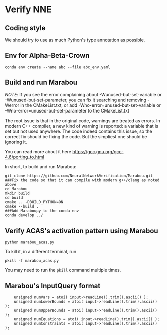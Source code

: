 # Verify NNE
## Coding style
We should try to use as much Python's type annotation
as possible.
## Env for Alpha-Beta-Crown
```
conda env create --name abc --file abc_env.yaml
```
## Build and run Marabou
_NOTE_: If you see the error complaining about -Wunused-but-set-variable or -Wunused-but-set-parameter,
you can fix it searching and removing -Werror in the CMakeList.txt, or add -Wno-error=unused-but-set-variable or -Wno-error=unused-but-set-parameter to the CMakeList.txt

The root issue is that in the original code, warnings are treated as errors. In modern C++ compiler, a new kind of warning is reported: a variable that is set but not used anywhere. The code indeed contains this issue, so the correct fix should be fixing the code. But the simpliest one should be ignoring it. 

You can read more about it here https://gcc.gnu.org/gcc-4.6/porting_to.html 

In short, to build and run Marabou:

```
git clone https://github.com/NeuralNetworkVerification/Marabou.git
###Fix the code so that it can compile with modern g++/clang as noted above
cd Marabou
mkdir build 
cd build
cmake .. -DBUILD_PYTHON=ON
cmake --build .
###Add Maraboupy to the conda env
conda develop ../
```

## Verify ACAS's activation pattern using Marabou
```
python marabou_acas.py
```
To kill it, in a different terminal, run
```
pkill -f marabou_acas.py
```
You may need to run the `pkill` command multiple times.

## Marabou's InputQuery format
```
    unsigned numVars = atoi( input->readLine().trim().ascii() );
    unsigned numLowerBounds = atoi( input->readLine().trim().ascii() );
    unsigned numUpperBounds = atoi( input->readLine().trim().ascii() );
    unsigned numEquations = atoi( input->readLine().trim().ascii() );
    unsigned numConstraints = atoi( input->readLine().trim().ascii() );
```